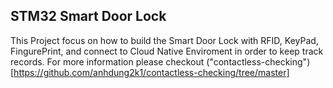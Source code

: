 ## STM32 Smart Door Lock
This Project focus on how to build the Smart Door Lock with RFID, KeyPad, FingurePrint, and connect to Cloud Native Enviroment in order to keep track records. For more information please checkout 
("contactless-checking")[https://github.com/anhdung2k1/contactless-checking/tree/master]
